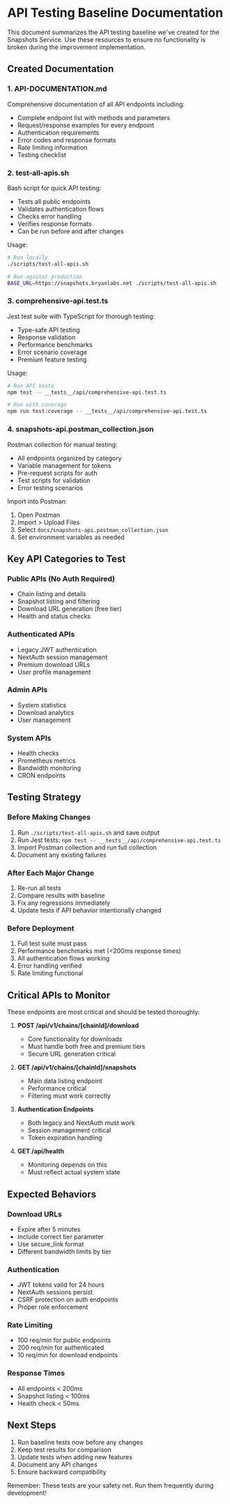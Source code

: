 # API Testing Baseline Documentation

This document summarizes the API testing baseline we've created for the Snapshots Service. Use these resources to ensure no functionality is broken during the improvement implementation.

## Created Documentation

### 1. **API-DOCUMENTATION.md**
Comprehensive documentation of all API endpoints including:
- Complete endpoint list with methods and parameters
- Request/response examples for every endpoint
- Authentication requirements
- Error codes and response formats
- Rate limiting information
- Testing checklist

### 2. **test-all-apis.sh**
Bash script for quick API testing:
- Tests all public endpoints
- Validates authentication flows
- Checks error handling
- Verifies response formats
- Can be run before and after changes

Usage:
```bash
# Run locally
./scripts/test-all-apis.sh

# Run against production
BASE_URL=https://snapshots.bryanlabs.net ./scripts/test-all-apis.sh
```

### 3. **comprehensive-api.test.ts**
Jest test suite with TypeScript for thorough testing:
- Type-safe API testing
- Response validation
- Performance benchmarks
- Error scenario coverage
- Premium feature testing

Usage:
```bash
# Run API tests
npm test -- __tests__/api/comprehensive-api.test.ts

# Run with coverage
npm run test:coverage -- __tests__/api/comprehensive-api.test.ts
```

### 4. **snapshots-api.postman_collection.json**
Postman collection for manual testing:
- All endpoints organized by category
- Variable management for tokens
- Pre-request scripts for auth
- Test scripts for validation
- Error testing scenarios

Import into Postman:
1. Open Postman
2. Import > Upload Files
3. Select `docs/snapshots-api.postman_collection.json`
4. Set environment variables as needed

## Key API Categories to Test

### Public APIs (No Auth Required)
- Chain listing and details
- Snapshot listing and filtering
- Download URL generation (free tier)
- Health and status checks

### Authenticated APIs
- Legacy JWT authentication
- NextAuth session management
- Premium download URLs
- User profile management

### Admin APIs
- System statistics
- Download analytics
- User management

### System APIs
- Health checks
- Prometheus metrics
- Bandwidth monitoring
- CRON endpoints

## Testing Strategy

### Before Making Changes
1. Run `./scripts/test-all-apis.sh` and save output
2. Run Jest tests: `npm test -- __tests__/api/comprehensive-api.test.ts`
3. Import Postman collection and run full collection
4. Document any existing failures

### After Each Major Change
1. Re-run all tests
2. Compare results with baseline
3. Fix any regressions immediately
4. Update tests if API behavior intentionally changed

### Before Deployment
1. Full test suite must pass
2. Performance benchmarks met (<200ms response times)
3. All authentication flows working
4. Error handling verified
5. Rate limiting functional

## Critical APIs to Monitor

These endpoints are most critical and should be tested thoroughly:

1. **POST /api/v1/chains/[chainId]/download**
   - Core functionality for downloads
   - Must handle both free and premium tiers
   - Secure URL generation critical

2. **GET /api/v1/chains/[chainId]/snapshots**
   - Main data listing endpoint
   - Performance critical
   - Filtering must work correctly

3. **Authentication Endpoints**
   - Both legacy and NextAuth must work
   - Session management critical
   - Token expiration handling

4. **GET /api/health**
   - Monitoring depends on this
   - Must reflect actual system state

## Expected Behaviors

### Download URLs
- Expire after 5 minutes
- Include correct tier parameter
- Use secure_link format
- Different bandwidth limits by tier

### Authentication
- JWT tokens valid for 24 hours
- NextAuth sessions persist
- CSRF protection on auth endpoints
- Proper role enforcement

### Rate Limiting
- 100 req/min for public endpoints
- 200 req/min for authenticated
- 10 req/min for download endpoints

### Response Times
- All endpoints < 200ms
- Snapshot listing < 100ms
- Health check < 50ms

## Next Steps

1. Run baseline tests now before any changes
2. Keep test results for comparison
3. Update tests when adding new features
4. Document any API changes
5. Ensure backward compatibility

Remember: These tests are your safety net. Run them frequently during development!